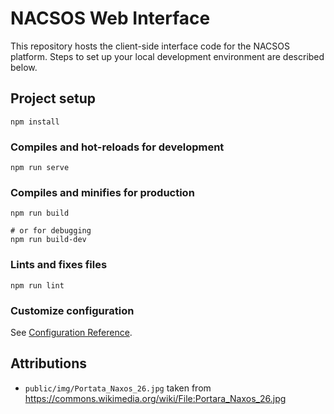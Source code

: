 # NACSOS Web Interface

This repository hosts the client-side interface code for the NACSOS platform.
Steps to set up your local development environment are described below.

## Project setup

```
npm install
```

### Compiles and hot-reloads for development

```
npm run serve
```

### Compiles and minifies for production

```
npm run build

# or for debugging
npm run build-dev
```

### Lints and fixes files

```
npm run lint
```

### Customize configuration

See [Configuration Reference](https://cli.vuejs.org/config/).

## Attributions

* `public/img/Portata_Naxos_26.jpg` taken from https://commons.wikimedia.org/wiki/File:Portara_Naxos_26.jpg